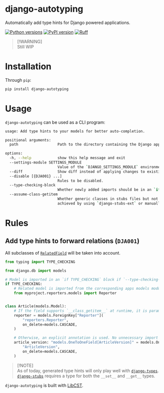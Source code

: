 # django-autotyping

Automatically add type hints for Django powered applications.

[![Python versions](https://img.shields.io/pypi/pyversions/django-autotyping.svg)](https://www.python.org/downloads/)
[![PyPI version](https://img.shields.io/pypi/v/django-autotyping.svg)](https://pypi.org/project/django-autotyping/)
[![Ruff](https://img.shields.io/endpoint?url=https://raw.githubusercontent.com/astral-sh/ruff/main/assets/badge/v2.json)](https://github.com/astral-sh/ruff)

> [!WARNING]\
> Still WIP

# Installation

Through `pip`:

```sh
pip install django-autotyping
```

# Usage

`django-autotyping` can be used as a CLI program:

```sh
usage: Add type hints to your models for better auto-completion.

positional arguments:
  path                  Path to the directory containing the Django application. This directory should contain your `manage.py` file.

options:
  -h, --help            show this help message and exit
  --settings-module SETTINGS_MODULE
                        Value of the `DJANGO_SETTINGS_MODULE` environment variable (a dotted Python path).
  --diff                Show diff instead of applying changes to existing files.
  --disable [{DJA001} ...]
                        Rules to be disabled.
  --type-checking-block
                        Whether newly added imports should be in an `if TYPE_CHECKING` block (avoids circular imports).
  --assume-class-getitem
                        Whether generic classes in stubs files but not at runtime should be assumed to have a `__class_getitem__` method. This can be
                        achieved by using `django-stubs-ext` or manually.
```

# Rules

## Add type hints to forward relations (`DJA001`)

All subclasses of [`RelatedField`](https://github.com/django/django/blob/0ee2b8c326d47387bacb713a3ab369fa9a7a22ee/django/db/models/fields/related.py#L91) will be taken into account.

```python
from typing import TYPE_CHECKING

from django.db import models

# Model is imported in an `if TYPE_CHECKING` block if `--type-checking-block` is used.
if TYPE_CHECKING:
    # Related model is imported from the corresponding apps models module:
    from myproject.reporters.models import Reporter


class Article(models.Model):
    # If the field supports `__class_getitem__` at runtime, it is parametrized directly:
    reporter = models.ForeignKey["Reporter"](
        "reporters.Reporter",
        on_delete=models.CASCADE,
    )

    # Otherwise, an explicit annotation is used. No unnecessary import if model is in the same file.
    article_version: "models.OneToOneField[ArticleVersion]" = models.OneToOneField(
        "ArticleVersion",
        on_delete=models.CASCADE,
    )
```

> [!NOTE]\
> As of today, generated type hints will only play well with [`django-types`](https://github.com/sbdchd/django-types). [`django-stubs`](https://github.com/typeddjango/django-stubs) requires a type for both the `__set__` and `__get__` types.

`django-autotyping` is built with [LibCST](https://github.com/Instagram/LibCST/).
